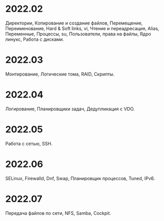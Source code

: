 # 2022.02
Директории, Копирование и создание файлов, Перемещение, Переименование, Hard & Soft links, vi, Чтение и переадресация, Alias, Переменные, Процессы, su, Пользователи, права на файлы, Ядро линукс, Работа с дисками.
# 2022.03
Монтирование, Логические тома, RAID, Скрипты.
# 2022.04
Логирование, Планировщики задач, Дедупликация с VDO.
# 2022.05
Работа с сетью, SSH.
# 2022.06 
SELinux, Firewalld, Dnf, Swap, Планировщик процессов, Tuned, IPv6.
# 2022.07
Передача файлов по сети, NFS, Samba, Cockpit.
